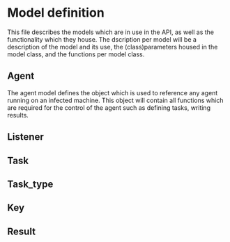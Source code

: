 # Model definition
This file describes the models which are in use in the API, as well as the functionality which they house.
The dscription per model will be a description of the model and its use, the (class)parameters housed in the model class, and the functions per model class.

## Agent
The agent model defines the object which is used to reference any agent running on an infected machine.
This object will contain all functions which are required for the control of the agent such as defining tasks, writing results.

## Listener

## Task

## Task_type

## Key

## Result


